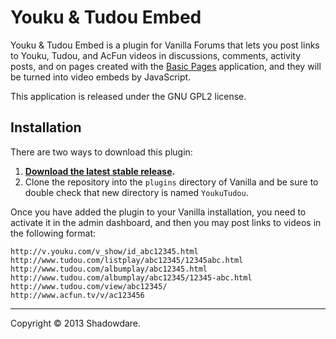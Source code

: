 # Youku & Tudou Embed

Youku & Tudou Embed is a plugin for Vanilla Forums that lets you post links to Youku, Tudou, and AcFun videos in discussions, comments, activity posts, and on pages created with the [Basic Pages](https://github.com/shadowdare/Vanilla-App-BasicPages) application, and they will be turned into video embeds by JavaScript.

This application is released under the GNU GPL2 license.

## Installation

There are two ways to download this plugin:

1. **[Download the latest stable release](http://vanillaforums.org/get/youkutudou-plugin).**
2. Clone the repository into the `plugins` directory of Vanilla and be sure to double check that new directory is named `YoukuTudou`.

Once you have added the plugin to your Vanilla installation, you need to activate it in the admin dashboard, and then you may post links to videos in the following format:

```
http://v.youku.com/v_show/id_abc12345.html
http://www.tudou.com/listplay/abc12345/12345abc.html
http://www.tudou.com/albumplay/abc12345.html
http://www.tudou.com/albumplay/abc12345/12345-abc.html
http://www.tudou.com/view/abc12345/
http://www.acfun.tv/v/ac123456
```

------------------------------
Copyright © 2013 Shadowdare.
